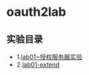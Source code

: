 # oauth2lab

## 实验目录
- 1.<a href="https://github.com/sgven/oauth2/tree/master/oauth2lab/lab01">lab01~授权服务器实验</a>
- 2.<a href="https://github.com/sgven/oauth2/tree/master/oauth2lab/lab01-extend">lab01-extend</a>